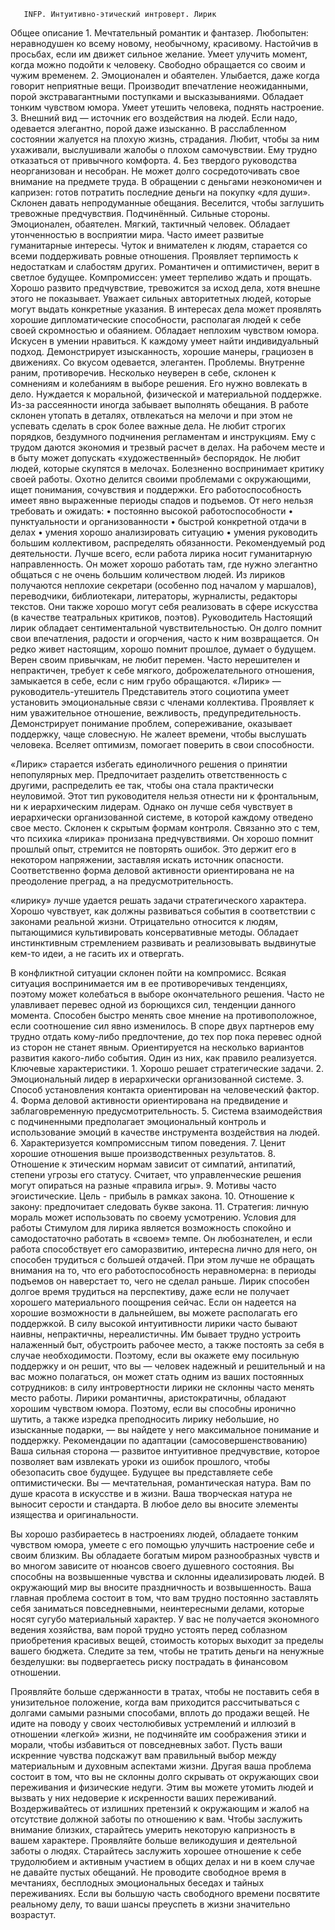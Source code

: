 	   INFP. Интуитивно-этический интроверт. Лирик
Общее описание
    1. Мечтательный романтик и фантазер. Любопытен: неравнодушен ко всему новому, необычному, красивому. Настойчив в просьбах, если им движет сильное желание. Умеет улучить момент, когда можно подойти к человеку. Свободно обращается со своим и чужим временем. 
    2. Эмоционален и обаятелен. Улыбается, даже когда говорит неприятные вещи. Производит впечатление неожиданными, порой экстравагантными поступками и высказываниями. Обладает тонким чувством юмора. Умеет утешить человека, поднять настроение. 
    3. Внешний вид — источник его воздействия на людей. Если надо, одевается элегантно, порой даже изысканно. В расслабленном состоянии жалуется на плохую жизнь, страдания. Любит, чтобы за ним ухаживали, выслушивали жалобы о плохом самочувствии. Ему трудно отказаться от привычного комфорта. 
    4. Без твердого руководства неорганизован и несобран. Не может долго сосредоточивать свое внимание на предмете труда. В обращении с деньгами неэкономичен и капризен: готов потратить последние деньги на покупку «для души». Склонен давать непродуманные обещания. Веселится, чтобы заглушить тревожные предчувствия. 
Подчинённый. 
Сильные стороны.
Эмоционален, обаятелен. Мягкий, тактичный человек. Обладает утонченностью в восприятии мира. Часто имеет развитые гуманитарные интересы. Чуток и внимателен к людям, старается со всеми поддерживать ровные отношения. Проявляет терпимость к недостаткам и слабостям других. Романтичен и оптимистичен, верит в светлое будущее. Компромиссен: умеет терпеливо ждать и прощать. Хорошо развито предчувствие, тревожится за исход дела, хотя внешне этого не показывает. Уважает сильных авторитетных людей, которые могут выдать конкретные указания. В интересах дела может проявлять хорошие дипломатические способности, располагая людей к себе своей скромностью и обаянием. Обладает неплохим чувством юмора. Искусен в умении нравиться. К каждому умеет найти индивидуальный подход. Демонстрирует изысканность, хорошие манеры, грациозен в движениях. Со вкусом одевается, элегантен. 
Проблемы. 
Внутренне раним, противоречив. Несколько неуверен в себе, склонен к сомнениям и колебаниям в выборе решения. Его нужно вовлекать в дело. Нуждается к моральной, физической и материальной поддержке. Из-за рассеянности иногда забывает выполнять обещания. В работе склонен утопать в деталях, отвлекаться на мелочи и при этом не успевать сделать в срок более важные дела. Не любит строгих порядков, бездумного подчинения регламентам и инструкциям. Ему с трудом даются экономия и трезвый расчет в делах. На рабочем месте и в быту может допускать «художественный» беспорядок. Не любит людей, которые скупятся в мелочах. Болезненно воспринимает критику своей работы. Охотно делится своими проблемами с окружающими, ищет понимания, сочувствия и поддержки. Его работоспособность имеет явно выраженные периоды спадов и подъемов. 
От него нельзя требовать и ожидать: 
    • постоянно высокой работоспособности 
    • пунктуальности и организованности 
    • быстрой конкретной отдачи в делах 
    • умения хорошо анализировать ситуацию 
    • умения руководить большим коллективом, распределять обязанности. 
Рекомендуемый род деятельности. 
Лучше всего, если работа лирика носит гуманитарную направленность. Он может хорошо работать там, где нужно элегантно общаться с не очень большим количеством людей. Из лириков получаются неплохие секретари (особенно под началом у маршалов), переводчики, библиотекари, литераторы, журналисты, редакторы текстов. Они также хорошо могут себя реализовать в сфере искусства (в качестве театральных критиков, поэтов). 
Руководитель
Настоящий лирик обладает сентиментальной чувствительностью. Он долго помнит свои впечатления, радости и огорчения, часто к ним возвращается. Он редко живет настоящим, хорошо помнит прошлое, думает о будущем. Верен своим привычкам, не любит перемен. Часто нерешителен и непрактичен, требует к себе мягкого, доброжелательного отношения, замыкается в себе, если с ним грубо обращаются. 
«Лирик» — руководитель-утешитель 
Представитель этого социотипа умеет установить эмоциональные связи с членами коллектива. Проявляет к ним уважительное отношение, вежливость, предупредительность. Демонстрирует понимание проблем, сопереживание, оказывает поддержку, чаще словесную. Не жалеет времени, чтобы выслушать человека. Вселяет оптимизм, помогает поверить в свои способности. 

«Лирик» старается избегать единоличного решения о принятии непопулярных мер. Предпочитает разделить ответственность с другими, распределить ее так, чтобы она стала практически неуловимой. Этот тип руководителя нельзя отнести ни к фронтальным, ни к иерархическим лидерам. Однако он лучше себя чувствует в иерархически организованной системе, в которой каждому отведено свое место. 
Склонен к скрытым формам контроля. Связанно это с тем, что психика «лирика» пронизана предчувствиями. Он хорошо помнит прошлый опыт, стремится не повторять ошибок. Это держит его в некотором напряжении, заставляя искать источник опасности. Соответственно форма деловой активности ориентирована не на преодоление преград, а на предусмотрительность. 

«лирику» лучше удается решать задачи стратегического характера. Хорошо чувствует, как должны развиваться события в соответствии с законами реальной жизни. Отрицательно относится к людям, пытающимися культивировать консервативные методы. Обладает инстинктивным стремлением развивать и реализовывать выдвинутые кем-то идеи, а не гасить их и отвергать. 

В конфликтной ситуации склонен пойти на компромисс. Всякая ситуация воспринимается им в ее противоречивых тенденциях, поэтому может колебаться в выборе окончательного решения. Часто не улавливает перевес одной из борющихся сил, тенденции данного момента. Способен быстро менять свое мнение на противоположное, если соотношение сил явно изменилось. В споре двух партнеров ему трудно отдать кому-либо предпочтение, до тех пор пока перевес одной из сторон не станет явным. Ориентируется на несколько вариантов развития какого-либо события. Один из них, как правило реализуется. 
Ключевые характеристики. 
    1. Хорошо решает стратегические задачи. 
    2. Эмоциональный лидер в иерархически организованной системе. 
    3. Способ установления контакта ориентирован на человеческий фактор. 
    4. Форма деловой активности ориентирована на предвидение и заблаговременную предусмотрительность. 
    5. Система взаимодействия с подчиненными предполагает эмоциональный контроль и использование эмоций в качестве инструмента воздействия на людей. 
    6. Характеризуется компромиссным типом поведения. 
    7. Ценит хорошие отношения выше производственных результатов. 
    8. Отношение к этическим нормам зависит от симпатий, антипатий, степени угрозы его статусу. Считает, что управленческие решения могут опираться на разные «правила игры». 
    9. Мотивы часто эгоистические. Цель - прибыль в рамках закона. 
    10. Отношение к закону: предпочитает следовать букве закона. 
    11. Стратегия: личную мораль может использовать по своему усмотрению. 
Условия для работы
Стимулом для лирика является возможность спокойно и самодостаточно работать в «своем» темпе. Он любознателен, и если работа способствует его саморазвитию, интересна лично для него, он способен трудиться с большей отдачей. При этом лучше не обращать внимания на то, что его работоспособность неравномерна: в периоды подъемов он наверстает то, чего не сделал раньше. Лирик способен долгое время трудиться на перспективу, даже если не получает хорошего материального поощрения сейчас. Если он надеется на хорошие возможности в дальнейшем, вы можете располагать его поддержкой. В силу высокой интуитивности лирики часто бывают наивны, непрактичны, нереалистичны. Им бывает трудно устроить налаженный быт, обустроить рабочее место, а также постоять за себя в случае необходимости. Поэтому, если вы окажете ему посильную поддержку и он решит, что вы — человек надежный и решительный и на вас можно полагаться, он может стать одним из ваших постоянных сотрудников: в силу интровертности лирики не склонны часто менять место работы. Лирики романтичны, аристократичны, обладают хорошим чувством юмора. Поэтому, если вы способны иронично шутить, а также изредка преподносить лирику небольшие, но изысканные подарки, — вы найдете у него максимальное понимание и поддержку. 
Рекомендации по адаптации (самосовершенствованию)
Ваша сильная сторона — развитое интуитивное предчувствие, которое позволяет вам извлекать уроки из ошибок прошлого, чтобы обезопасить свое будущее. 
Будущее вы представляете себе оптимистически. Вы — мечтательная, романтическая натура. Вам по душе красота в искусстве и в жизни. Ваша творческая натура не выносит серости и стандарта. В любое дело вы вносите элементы изящества и оригинальности. 

Вы хорошо разбираетесь в настроениях людей, обладаете тонким чувством юмора, умеете с его помощью улучшить настроение себе и своим близким. Вы обладаете богатым миром разнообразных чувств и во многом зависите от нюансов своего душевного состояния. Вы способны на возвышенные чувства и склонны идеализировать людей. В окружающий мир вы вносите праздничность и возвышенность. 
Ваша главная проблема состоит в том, что вам трудно постоянно заставлять себя заниматься повседневными, неинтересными делами, которые носят сугубо материальный характер. У вас не получается экономного ведения хозяйства, вам порой трудно устоять перед соблазном приобретения красивых вещей, стоимость которых выходит за пределы вашего бюджета. Следите за тем, чтобы не тратить деньги на ненужные безделушки: вы подвергаетесь риску пострадать в финансовом отношении. 

Проявляйте больше сдержанности в тратах, чтобы не поставить себя в унизительное положение, когда вам приходится рассчитываться с долгами самыми разными способами, вплоть до продажи вещей. Не идите на поводу у своих честолюбивых устремлений и иллюзий в отношении «легкой» жизни, не подчиняйте им соображения этики и морали, чтобы избавиться от повседневных забот. Пусть ваши искренние чувства подскажут вам правильный выбор между материальным и духовным аспектами жизни.
Другая ваша проблема состоит в том, что вы не склонны долго скрывать от окружающих свои переживания и физические недуги. Этим вы можете утомить людей и вызвать у них недоверие к искренности ваших переживаний. Воздерживайтесь от излишних претензий к окружающим и жалоб на отсутствие должной заботы по отношению к вам. Чтобы заслужить внимание близких, старайтесь умерить некоторую капризность в вашем характере. 
Проявляйте больше великодушия и деятельной заботы о людях. Старайтесь заслужить хорошее отношение к себе трудолюбием и активным участием в общих делах и ни в коем случае не давайте пустых обещаний. Не проводите свободное время в мечтаниях, бесплодных эмоциональных беседах и тайных переживаниях. Если вы большую часть свободного времени посвятите реальному делу, то ваши шансы преуспеть в жизни значительно возрастут. 

